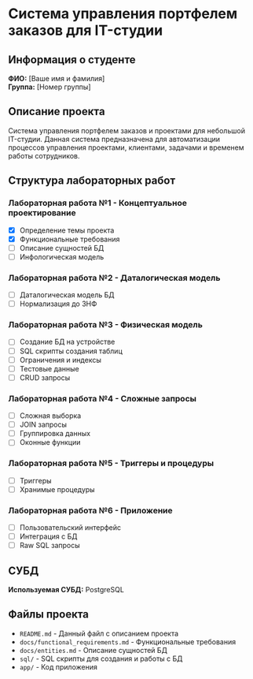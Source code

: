 # Система управления портфелем заказов для IT-студии

## Информация о студенте
**ФИО:** [Ваше имя и фамилия]  
**Группа:** [Номер группы]

## Описание проекта
Система управления портфелем заказов и проектами для небольшой IT-студии. Данная система предназначена для автоматизации процессов управления проектами, клиентами, задачами и временем работы сотрудников.

## Структура лабораторных работ

### Лабораторная работа №1 - Концептуальное проектирование
- [x] Определение темы проекта
- [x] Функциональные требования
- [ ] Описание сущностей БД
- [ ] Инфологическая модель

### Лабораторная работа №2 - Даталогическая модель
- [ ] Даталогическая модель БД
- [ ] Нормализация до 3НФ

### Лабораторная работа №3 - Физическая модель
- [ ] Создание БД на устройстве
- [ ] SQL скрипты создания таблиц
- [ ] Ограничения и индексы
- [ ] Тестовые данные
- [ ] CRUD запросы

### Лабораторная работа №4 - Сложные запросы
- [ ] Сложная выборка
- [ ] JOIN запросы
- [ ] Группировка данных
- [ ] Оконные функции

### Лабораторная работа №5 - Триггеры и процедуры
- [ ] Триггеры
- [ ] Хранимые процедуры

### Лабораторная работа №6 - Приложение
- [ ] Пользовательский интерфейс
- [ ] Интеграция с БД
- [ ] Raw SQL запросы

## СУБД
**Используемая СУБД:** PostgreSQL

## Файлы проекта
- `README.md` - Данный файл с описанием проекта
- `docs/functional_requirements.md` - Функциональные требования
- `docs/entities.md` - Описание сущностей БД
- `sql/` - SQL скрипты для создания и работы с БД
- `app/` - Код приложения
